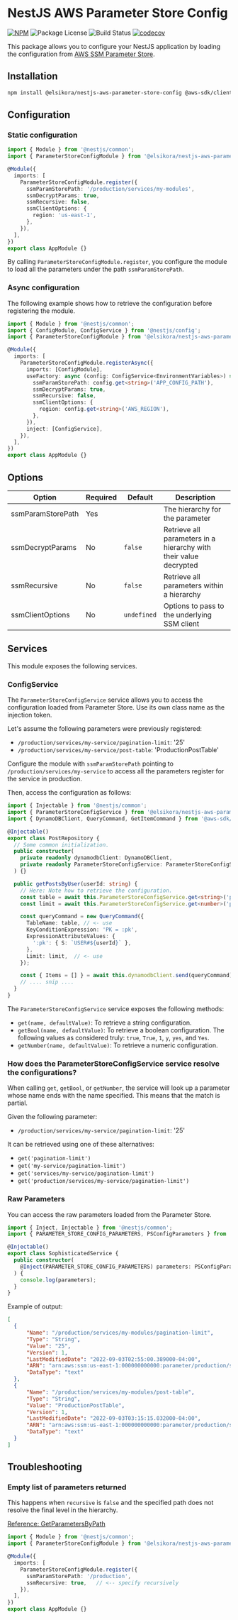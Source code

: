 # NestJS AWS Parameter Store Config

[![NPM](https://img.shields.io/npm/v/@elsikora/nestjs-aws-parameter-store-config.svg)](https://www.npmjs.com/package/@elsikora/nestjs-aws-parameter-store-config)
![Package License](https://img.shields.io/github/license/albertomr86/@elsikora/nestjs-aws-parameter-store-config)
![Build Status](https://github.com/albertomr86/@elsikora/nestjs-aws-parameter-store-config/workflows/ci/badge.svg)
[![codecov](https://codecov.io/gh/albertomr86/@elsikora/nestjs-aws-parameter-store-config/graph/badge.svg?token=WT83BVBOZE)](https://codecov.io/gh/albertomr86/@elsikora/nestjs-aws-parameter-store-config)

This package allows you to configure your NestJS application by loading the configuration from [AWS SSM Parameter Store](https://docs.aws.amazon.com/systems-manager/latest/userguide/systems-manager-parameter-store.html).

## Installation

```bash
npm install @elsikora/nestjs-aws-parameter-store-config @aws-sdk/client-ssm
```

## Configuration

### Static configuration

```typescript
import { Module } from '@nestjs/common';
import { ParameterStoreConfigModule } from '@elsikora/nestjs-aws-parameter-store-config';

@Module({
  imports: [
    ParameterStoreConfigModule.register({
      ssmParamStorePath: '/production/services/my-modules',
      ssmDecryptParams: true,
      ssmRecursive: false,
      ssmClientOptions: {
        region: 'us-east-1',
      },
    }),
  ],
})
export class AppModule {}
```

By calling `ParameterStoreConfigModule.register`, you configure the module to load all the parameters under the path `ssmParamStorePath`.

### Async configuration

The following example shows how to retrieve the configuration before registering the module.

```typescript
import { Module } from '@nestjs/common';
import { ConfigModule, ConfigService } from '@nestjs/config';
import { ParameterStoreConfigModule } from '@elsikora/nestjs-aws-parameter-store-config';

@Module({
  imports: [
    ParameterStoreConfigModule.registerAsync({
      imports: [ConfigModule],
      useFactory: async (config: ConfigService<EnvironmentVariables>) => ({
        ssmParamStorePath: config.get<string>('APP_CONFIG_PATH'),
        ssmDecryptParams: true,
        ssmRecursive: false,
        ssmClientOptions: {
          region: config.get<string>('AWS_REGION'),
        },
      }),
      inject: [ConfigService],
    }),
  ],
})
export class AppModule {}
```

## Options

| Option            	| Required 	| Default     	| Description                                                       	|
|-------------------	|----------	|-------------	|-------------------------------------------------------------------	|
| ssmParamStorePath 	| Yes      	|             	| The hierarchy for the parameter                                   	|
| ssmDecryptParams  	| No       	| `false`     	| Retrieve all parameters in a hierarchy with their value decrypted 	|
| ssmRecursive      	| No       	| `false`     	| Retrieve all parameters within a hierarchy                        	|
| ssmClientOptions  	| No       	| `undefined` 	| Options to pass to the underlying SSM client                      	|

## Services

This module exposes the following services.

### ConfigService

The `ParameterStoreConfigService` service allows you to access the configuration loaded from Parameter Store. Use its own class name as the injection token.

Let's assume the following parameters were previously registered:

- `/production/services/my-service/pagination-limit`: '25'
- `/production/services/my-service/post-table`: 'ProductionPostTable'

Configure the module with `ssmParamStorePath` pointing to `/production/services/my-service` to access all the parameters register for the service in production.

Then, access the configuration as follows:

```typescript
import { Injectable } from '@nestjs/common';
import { ParameterStoreConfigService } from '@elsikora/nestjs-aws-parameter-store-config';
import { DynamoDBClient, QueryCommand, GetItemCommand } from '@aws-sdk/client-dynamodb';

@Injectable()
export class PostRepository {
  // Some common initialization.
  public constructor(
    private readonly dynamodbClient: DynamoDBClient,
    private readonly ParameterStoreConfigService: ParameterStoreConfigService,
  ) {}

  public getPostsByUser(userId: string) {
    // Here: Note how to retrieve the configuration.
    const table = await this.ParameterStoreConfigService.get<string>('post-table');
    const limit = await this.ParameterStoreConfigService.get<number>('pagination-limit');

    const queryCommand = new QueryCommand({
      TableName: table, // <- use
      KeyConditionExpression: 'PK = :pk',
      ExpressionAttributeValues: {
        ':pk': { S: `USER#${userId}` },
      },
      Limit: limit,  // <- use
    });

    const { Items = [] } = await this.dynamodbClient.send(queryCommand);
    // .... snip ....
  }
}
```

The `ParameterStoreConfigService` service exposes the following methods:

- `get(name, defaultValue)`: To retrieve a string configuration.
- `getBool(name, defaultValue)`: To retrieve a boolean configuration. The following values as considered truly: `true`, `True`, `1`, `y`, `yes`, and `Yes`.
- `getNumber(name, defaultValue)`: To retrieve a numeric configuration.

### How does the ParameterStoreConfigService service resolve the configurations?

When calling `get`, `getBool`, or `getNumber`, the service will look up a parameter whose name ends with the name specified. This means that the match is partial.

Given the following parameter:

- `/production/services/my-service/pagination-limit`: '25'

It can be retrieved using one of these alternatives:

- `get('pagination-limit')`
- `get('my-service/pagination-limit')`
- `get('services/my-service/pagination-limit')`
- `get('production/services/my-service/pagination-limit')`

### Raw Parameters

You can access the raw parameters loaded from the Parameter Store.

```typescript
import { Inject, Injectable } from '@nestjs/common';
import { PARAMETER_STORE_CONFIG_PARAMETERS, PSConfigParameters } from '@elsikora/nestjs-aws-parameter-store-config';

@Injectable()
export class SophisticatedService {
  public constructor(
    @Inject(PARAMETER_STORE_CONFIG_PARAMETERS) parameters: PSConfigParameters,
  ) {
    console.log(parameters);
  }
}
```

Example of output:

```json
[
  {
      "Name": "/production/services/my-modules/pagination-limit",
      "Type": "String",
      "Value": "25",
      "Version": 1,
      "LastModifiedDate": "2022-09-03T02:55:00.389000-04:00",
      "ARN": "arn:aws:ssm:us-east-1:000000000000:parameter/production/services/my-modules/pagination-limit",
      "DataType": "text"
  },
  {
      "Name": "/production/services/my-modules/post-table",
      "Type": "String",
      "Value": "ProductionPostTable",
      "Version": 1,
      "LastModifiedDate": "2022-09-03T03:15:15.032000-04:00",
      "ARN": "arn:aws:ssm:us-east-1:000000000000:parameter/production/services/my-modules/post-table",
      "DataType": "text"
  }
]
```

## Troubleshooting

### Empty list of parameters returned

This happens when `recursive` is `false` and the specified path does not resolve the final level in the hierarchy.

[Reference: GetParametersByPath](https://docs.aws.amazon.com/systems-manager/latest/APIReference/API_GetParametersByPath.html#API_GetParametersByPath_RequestSyntax)

```typescript
import { Module } from '@nestjs/common';
import { ParameterStoreConfigModule } from '@elsikora/nestjs-aws-parameter-store-config';

@Module({
  imports: [
    ParameterStoreConfigModule.register({
      ssmParamStorePath: '/production',
      ssmRecursive: true,   // <-- specify recursively
    }),
  ],
})
export class AppModule {}
```

